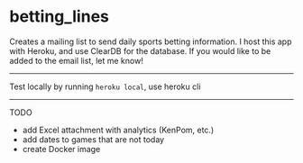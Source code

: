 # betting_lines
Creates a mailing list to send daily sports betting information. I host this app with Heroku, and use ClearDB for the database. If you would like to be added to the email list, let me know!
  
  ------------------
  

Test locally by running ```heroku local```, use heroku cli

-------------------
TODO 

- add Excel attachment with analytics (KenPom, etc.)
- add dates to games that are not today
- create Docker image
